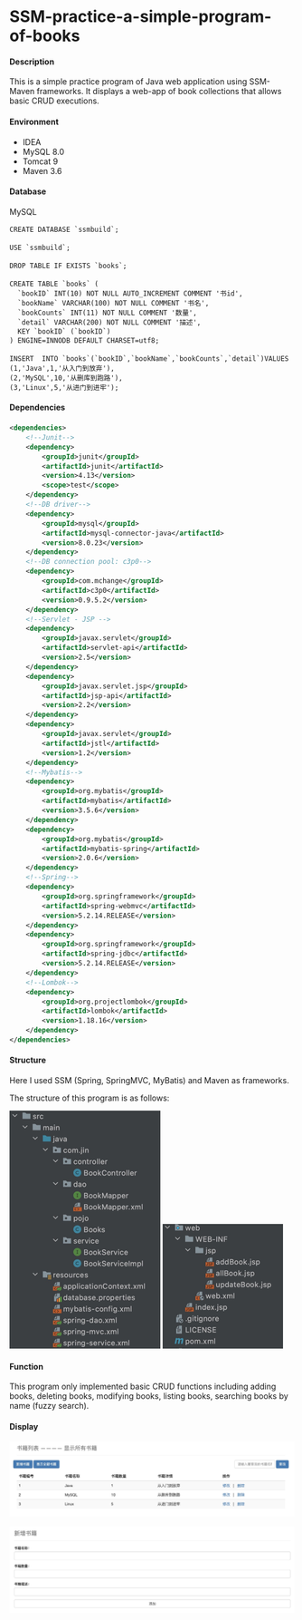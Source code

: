 # SSM-practice-a-simple-program-of-books
#### Description

This is a simple practice program of Java web application using SSM-Maven frameworks. It displays a web-app of book collections that allows basic CRUD executions.

#### Environment

* IDEA
* MySQL 8.0
* Tomcat 9
* Maven 3.6

#### Database

MySQL

```mysql
CREATE DATABASE `ssmbuild`;

USE `ssmbuild`;

DROP TABLE IF EXISTS `books`;

CREATE TABLE `books` (
  `bookID` INT(10) NOT NULL AUTO_INCREMENT COMMENT '书id',
  `bookName` VARCHAR(100) NOT NULL COMMENT '书名',
  `bookCounts` INT(11) NOT NULL COMMENT '数量',
  `detail` VARCHAR(200) NOT NULL COMMENT '描述',
  KEY `bookID` (`bookID`)
) ENGINE=INNODB DEFAULT CHARSET=utf8;

INSERT  INTO `books`(`bookID`,`bookName`,`bookCounts`,`detail`)VALUES 
(1,'Java',1,'从入门到放弃'),
(2,'MySQL',10,'从删库到跑路'),
(3,'Linux',5,'从进门到进牢');
```

#### Dependencies

```xml
<dependencies>
    <!--Junit-->
    <dependency>
        <groupId>junit</groupId>
        <artifactId>junit</artifactId>
        <version>4.13</version>
        <scope>test</scope>
    </dependency>
    <!--DB driver-->
    <dependency>
        <groupId>mysql</groupId>
        <artifactId>mysql-connector-java</artifactId>
        <version>8.0.23</version>
    </dependency>
    <!--DB connection pool: c3p0-->
    <dependency>
        <groupId>com.mchange</groupId>
        <artifactId>c3p0</artifactId>
        <version>0.9.5.2</version>
    </dependency>
    <!--Servlet - JSP -->
    <dependency>
        <groupId>javax.servlet</groupId>
        <artifactId>servlet-api</artifactId>
        <version>2.5</version>
    </dependency>
    <dependency>
        <groupId>javax.servlet.jsp</groupId>
        <artifactId>jsp-api</artifactId>
        <version>2.2</version>
    </dependency>
    <dependency>
        <groupId>javax.servlet</groupId>
        <artifactId>jstl</artifactId>
        <version>1.2</version>
    </dependency>
    <!--Mybatis-->
    <dependency>
        <groupId>org.mybatis</groupId>
        <artifactId>mybatis</artifactId>
        <version>3.5.6</version>
    </dependency>
    <dependency>
        <groupId>org.mybatis</groupId>
        <artifactId>mybatis-spring</artifactId>
        <version>2.0.6</version>
    </dependency>
    <!--Spring-->
    <dependency>
        <groupId>org.springframework</groupId>
        <artifactId>spring-webmvc</artifactId>
        <version>5.2.14.RELEASE</version>
    </dependency>
    <dependency>
        <groupId>org.springframework</groupId>
        <artifactId>spring-jdbc</artifactId>
        <version>5.2.14.RELEASE</version>
    </dependency>
    <!--Lombok-->
    <dependency>
        <groupId>org.projectlombok</groupId>
        <artifactId>lombok</artifactId>
        <version>1.18.16</version>
    </dependency>
</dependencies>
```

#### Structure

Here I used SSM (Spring, SpringMVC, MyBatis) and Maven as frameworks.

The structure of this program is as follows:

<img src="image/3.jpg" alt="3" style="zoom:50%;" />

<img src="image/4.jpg" alt="4" style="zoom:50%;" />

#### Function

This program only implemented basic CRUD functions including adding books, deleting books, modifying books, listing books, searching books by name (fuzzy search).

#### Display

![1](image/1.jpg)

![2](image/2.jpg)
